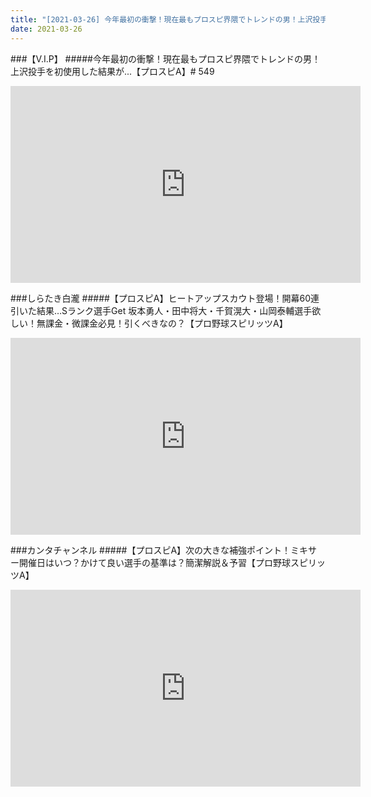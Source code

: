 ```yaml
---
title: "[2021-03-26] 今年最初の衝撃！現在最もプロスピ界隈でトレンドの男！上沢投手を初使用した結果が...【プロスピA】# 549 他"
date: 2021-03-26
---
```

###【V.I.P】
#####今年最初の衝撃！現在最もプロスピ界隈でトレンドの男！上沢投手を初使用した結果が...【プロスピA】# 549
<iframe width="560" height="315" src="https://www.youtube.com/embed/5FVfD_UYafc" frameborder="0" allow="accelerometer; autoplay; clipboard-write; encrypted-media; gyroscope; picture-in-picture" allowfullscreen></iframe>

###しらたき白瀧
#####【プロスピA】ヒートアップスカウト登場！開幕60連引いた結果…Sランク選手Get 坂本勇人・田中将大・千賀滉大・山岡泰輔選手欲しい！無課金・微課金必見！引くべきなの？【プロ野球スピリッツA】
<iframe width="560" height="315" src="https://www.youtube.com/embed/_SAcCRkVyZI" frameborder="0" allow="accelerometer; autoplay; clipboard-write; encrypted-media; gyroscope; picture-in-picture" allowfullscreen></iframe>

###カンタチャンネル
#####【プロスピA】次の大きな補強ポイント！ミキサー開催日はいつ？かけて良い選手の基準は？簡潔解説＆予習【プロ野球スピリッツA】
<iframe width="560" height="315" src="https://www.youtube.com/embed/edGVcd03R-o" frameborder="0" allow="accelerometer; autoplay; clipboard-write; encrypted-media; gyroscope; picture-in-picture" allowfullscreen></iframe>

